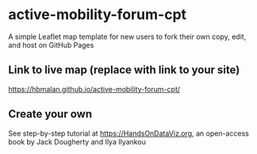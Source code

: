 # active-mobility-forum-cpt
A simple Leaflet map template for new users to fork their own copy, edit, and host on GitHub Pages

## Link to live map (replace with link to your site)
https://hbmalan.github.io/active-mobility-forum-cpt/

## Create your own
See step-by-step tutorial at https://HandsOnDataViz.org, an open-access book by Jack Dougherty and Ilya Ilyankou
